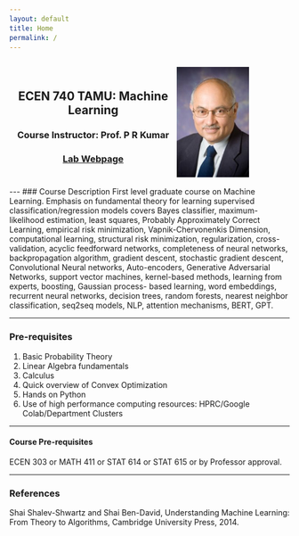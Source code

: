 ```yaml
---
layout: default
title: Home
permalink: /
---
```


<div style="display: flex; align-items: center;">
  <div style="text-align: center; flex-grow: 1;">
    <h2>ECEN 740 TAMU: Machine Learning </h2>
    <h3> Course Instructor: Prof. P R Kumar </h3>
    <h3> <a href="https://cesg.tamu.edu/faculty/p-r-kumar/">Lab Webpage</a> </h3>
    
  </div>
  <figure style="margin-left: auto;">
    <img src="docs/Kumar.jpg" alt=" " style="width: 80%;">
  </figure>
</div>
---
### Course Description
First level graduate course on Machine Learning.
Emphasis on fundamental theory for learning supervised classification/regression models
covers Bayes classifier, maximum-likelihood estimation, least squares, Probably Approximately Correct Learning, empirical risk minimization, Vapnik-Chervonenkis Dimension, computational learning, structural risk minimization, regularization, cross-validation, acyclic feedforward networks, completeness of neural networks, backpropagation algorithm, gradient descent, stochastic gradient descent, Convolutional Neural networks, Auto-encoders, Generative Adversarial Networks, support vector machines, kernel-based methods, learning from experts, boosting, Gaussian process- based learning, word embeddings, recurrent neural networks, decision trees, random forests, nearest neighbor classification, seq2seq models, NLP, attention mechanisms, BERT, GPT.

---
### Pre-requisites

1. Basic Probability Theory
2. Linear Algebra fundamentals
3. Calculus
4. Quick overview of Convex Optimization
5. Hands on Python
6. Use of high performance computing resources: HPRC/Google Colab/Department Clusters

---

#### Course Pre-requisites
ECEN 303 or MATH 411 or STAT 614 or STAT 615 or by Professor approval.

---
### References

Shai Shalev-Shwartz and Shai Ben-David, Understanding Machine Learning: From Theory to Algorithms, Cambridge University Press, 2014.

<br>
<br>